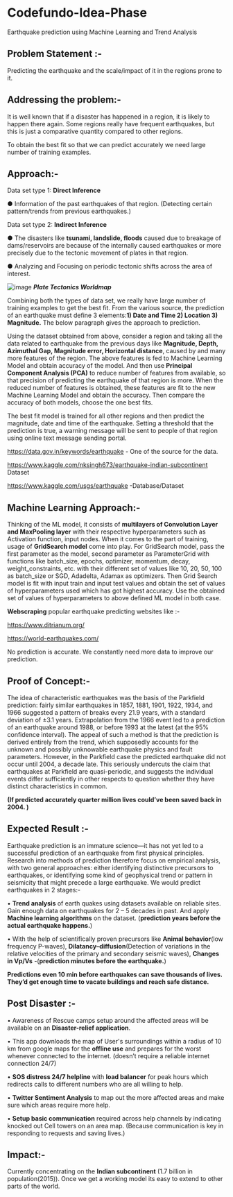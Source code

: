 # Codefundo-Idea-Phase
Earthquake prediction using Machine Learning and Trend Analysis

## Problem Statement :-
Predicting the earthquake and the scale/impact of it in the regions prone to it. 

## Addressing the problem:- 
It is well known that if a disaster has happened in a region, it is likely to happen there again. Some regions really have frequent earthquakes, but this is just a comparative quantity compared to other regions. 

To obtain the best fit so that we can predict accurately we need large number of training examples. 

## Approach:- 
Data set type 1: **Direct Inference**

● Information of the past earthquakes of that region.  (Detecting certain pattern/trends from previous earthquakes.)

Data set type 2: **Indirect Inference**

● The disasters like **tsunami, landslide, floods** caused due to breakage of dams/reservoirs are because of the internally caused earthquakes or more precisely due to the tectonic movement of plates in that region.

● Analyzing and Focusing on periodic tectonic shifts across the area of interest.

![image](https://user-images.githubusercontent.com/29069343/46875708-0f11bf80-ce5a-11e8-8cd5-84f4f297f7db.png)
                                        ***Plate Tectonics Worldmap***
                                        

Combining both the types of data set, we really have large number of training examples to get the best fit. 
From the various source, the prediction of an earthquake must define 3 elements:**1) Date and Time 2) Location 3) Magnitude.** The below paragraph gives the approach to prediction.

 Using the dataset obtained from above, consider a region and taking all the data related to earthquake from the previous days like **Magnitude, Depth, Azimuthal Gap, Magnitude error, Horizontal distance**, caused by and many more features of the region. The above features is fed to Machine Learning Model and obtain accuracy of the model. And then use **Principal Component Analysis (PCA)** to reduce number of features from available, so that precision of predicting the earthquake of that region is more. When the reduced number of features is obtained, these features are fit to the new Machine Learning Model and obtain the accuracy. Then compare the accuracy of both models, choose the one best fits.
 
 The best fit model is trained for all other regions and then predict the magnitude, date and time of the earthquake. Setting a threshold that the prediction is true, a warning message will be sent to people of that region using online text message sending portal.
 
 
https://data.gov.in/keywords/earthquake  - One of the source for the data.

https://www.kaggle.com/nksingh673/earthquake-indian-subcontinent Dataset 

https://www.kaggle.com/usgs/earthquake -Database/Dataset

## Machine Learning Approach:-
Thinking of the ML model, it consists of **multilayers of Convolution Layer and MaxPooling layer** with their respective hyperparameters such as Activation function, input nodes. 
When it comes to the part of training, usage of **GridSearch model** come into play. 
For GridSearch model, pass the first parameter as the model, second parameter as ParameterGrid with functions like batch_size, epochs, optimizer, momentum, decay, weight_constraints, etc. with their different set of values like 10, 20, 50, 100 as batch_size or SGD, Adadelta, Adamax as optimizers. 
Then Grid Search model is fit with input train and input test values and obtain the set of values of hyperparameters used which has got highest accuracy. Use the obtained set of values of hyperparameters to above defined ML model in both case.

**Webscraping** popular earthquake predicting websites like :-

https://www.ditrianum.org/

https://world-earthquakes.com/

No prediction is accurate. We constantly need more data to improve our prediction.

## Proof of Concept:-

The idea of characteristic earthquakes was the basis of the Parkfield prediction: fairly similar earthquakes in 1857, 1881, 1901, 1922, 1934, and 1966 suggested a pattern of breaks every 21.9 years, with a standard deviation of ±3.1 years. Extrapolation from the 1966 event led to a prediction of an earthquake around 1988, or before 1993 at the latest (at the 95% confidence interval). The appeal of such a method is that the prediction is derived entirely from the trend, which supposedly accounts for the unknown and possibly unknowable earthquake physics and fault parameters. However, in the Parkfield case the predicted earthquake did not occur until 2004, a decade late. This seriously undercuts the claim that earthquakes at Parkfield are quasi-periodic, and suggests the individual events differ sufficiently in other respects to question whether they have distinct characteristics in common. 

**(If predicted accurately quarter million lives could’ve been saved back in 2004. )**


## Expected Result :-

Earthquake prediction is an immature science—it has not yet led to a successful prediction of an earthquake from first physical principles. Research into methods of prediction therefore focus on empirical analysis, with two general approaches: either identifying distinctive precursors to earthquakes, or identifying some kind of geophysical trend or pattern in seismicity that might precede a large earthquake.
We would predict earthquakes in 2 stages:-

•	**Trend analysis** of earth quakes using datasets available on reliable sites. Gain enough data on earthquakes for 2 – 5 decades in past. And apply **Machine learning algorithms** on the dataset. (**prediction years before the actual earthquake happens.**)

•	With the help of scientifically proven precursors like **Animal behavior**(low frequency P-waves), **Dilatancy–diffusion**(Detection of variations in the relative velocities of the primary and secondary seismic waves), **Changes in Vp/Vs** -(**prediction minutes before the earthquake.**)

**Predictions even 10 min before earthquakes can save thousands of lives. They’d get enough time to vacate buildings and reach safe distance.**


## Post Disaster :-

•	Awareness of Rescue camps setup around the affected areas will be available on an **Disaster-relief application**.

•	This app downloads the map of User's surroundings within a radius of 10 km from google maps for the **offline use** and prepares for the worst whenever connected to the internet. (doesn’t require a reliable internet connection 24/7)

•	**SOS distress 24/7 helpline** with **load balancer** for peak hours which redirects calls to different numbers who are all willing to help.

•	**Twitter Sentiment Analysis** to map out the more affected areas and make sure which areas require more help.

•	**Setup basic communication** required across help channels by indicating knocked out Cell towers on an area map. (Because communication is key in responding to requests and saving lives.)

## Impact:-

Currently concentrating on the **Indian subcontinent** (1.7 billion in population(2015)).
Once we get a working model its easy to extend to other parts of the world.
